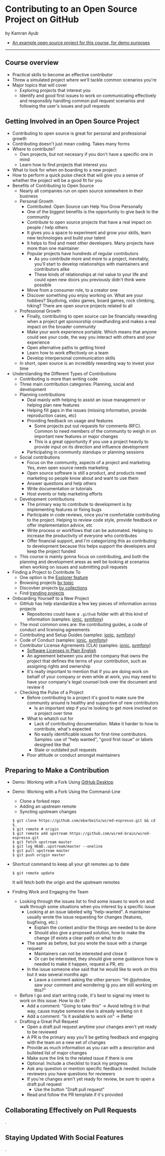 # Contributing to an Open Source Project on GitHub

by Kamran Ayub



* [An example open source project for this course, for demo purposes](https://github.com/wired-brain/wired-espresso)

------

## Course overview

* Practical skills to become an effective contributor
* Threw a simulated project where we'll tackle common scenarios you're
* Major topics that will cover
  * Exploring projects that interest you
  * Identify and good first issues to work on communicating effectively and responsibly handling common pull request scenarios and following the user's issues and pull requests

## Getting Involved in an Open Source Project

* Contributing to open source is great for personal and professional growth
* Contributing doesn't just mean coding. Takes many forms
* Where to contribute?
  * Own projects, but not necesary if you don't have a specific one in mind
  * Learn how to find projects that interest you
* What to look for when on boarding to a new project
* How to perform a quick pulse check that will give you a sense of whether the project will be a good fit for you
* Benefits of Contributing to Open Source
  * Nearly all companies run on open source somewhere in their business
  * Personal Growth
    * Contributed. Open Source can Help You Grow Personally
    * One of the biggest benefits is the opportunity to give back to the community
    * Contribute to open source projects that have a real impact on people / help others
    * It gives you a space to experiment and grow your skills, learn new technologies and build your talent
    * It helps to find and meet other developers. Many projects have more than one maintainer
    * Popular projects have hundreds of regular contributors
      * As you contribute more and more to a project, inevitably, you'll start to develop relationships with maintainers and contributors alike
      * These kinds of relationships at riel value to your life and could open new doors you previously didn't think were possible
    * Move from a consumer role, to a creator one
    * Discover something you enjoy working on. What are your hobbies? Skydiving, video games, board games, rock climbing, hiking? There are open source projects related to all
  * Professional Growth
    * Finally, contributing to open source can be financially rewarding when a project get sponsorship crowdfunding and makes a real impact on the broader community
    * Make your work experience portable. Which means that anyone could see your code, the way you interact with others and your experience
    * Open alternative paths to getting hired
    * Learn how to work effectively on a team
    * Develop interpersonal communication skills
  * In short, open source is an incredibly rewarding way to invest your time
* Understanding the Different Types of Contributions
  * Contributing is more than writing code
  * Three main contribution categories: Planning, social and development
  * Planning contributions
    * Deal mainly with helping to assist an issue management or helping plan new features
    * Helping fill gaps in the issues (missing information, provide reproduction cases, etc)
    * Providing feedback on usage and features
      * Some projects put out requests for comments (RFC). Common to need members of the community to weigh in on important new features or major changes
      * This is a great opportunity if you use a project heavily to provide input on its direction and influence development
    * Participating in community standups or planning sessions
  * Social contributions
    * Focus on the community, aspects of a project and marketing. Yes, even open source needs marketing
    * Open source software is still a product, and products need marketing so people know about and want to use them
    * Answer questions and help others
    * Write documentation or tutorials
    * Host events or help marketing efforts
  * Development contributions
    * The primary way to contribute to development is by implementing features or fixing bugs
    * Participate in code reviews, once you're comfortable contributing to the project. Helping to review code style, provide feedback or offer implementation advice, etc
    * Write process or workflows that can be automated. Helping to increase the productivity of everyone who contributes
    * Offer financial support, and I'm categorizing this as contributing to development because this helps support the developers and keep the project funded
  * This course is mainly gonna focus on contributing, and both the planning and development areas as well be looking at scenarios when working on issues and submitting pull requests
* Finding a Project to Contribute To
  * One option is the [Explorer feature](https://github.com/explore)
  * Browsing projects [by topic](https://github.com/topics)
  * Discovber projects [by collections](https://github.com/collections)
  * Find [trending projects](https://github.com/trending)
* Onboarding Yourself to a New Project
  * GitHub has help standardize a few key pieces of information across projects
    * Repositories could have a `.github` folder with all this kind of information (samples: [ionic](https://github.com/ionic-team/ionic/tree/master/.github), [symfony](https://github.com/symfony/symfony/tree/master/.github))
  * The most common ones are: the contributing guides, a code of conduct and licensing agreements
  * Contributing and Setup Guides (samples: [ionic](https://github.com/ionic-team/ionic/blob/master/.github/CONTRIBUTING.md), [symfony](https://symfony.com/doc/current/contributing/code/index.html))
  * Code of Conduct (samples: [ionic](https://github.com/ionic-team/ionic/blob/master/CODE_OF_CONDUCT.md), [symfony](https://symfony.com/coc))
  * Contributor License Agrrements (CLA) (samples: [ionic](https://github.com/ionic-team/ionic/blob/master/LICENSE), [symfony](https://github.com/symfony/symfony/blob/master/LICENSE))
    * [Software Licenses in Plain English](https://tldrlegal.com/)
    * An agreement between you and the company that owns the project that defines the terms of your contribution, such as assigning rights and ownership
    * It's really important to mention that if you are doing work on behalf of your company or even while at work, you may need to have your company's legal counsel look over the document and review it
  * Checking the Pulse of a Project
    * Before contributing to a project it's good to make sure the community around is healthy and supportive of new contributors
      * Is an important step if you're looking to get more involved on a project over time
    * What to whatch out for
      * Lack of contributing documentation. Make it harder to how to contribute, what's expected
      * No easily identificable issues for first-time contributors. Samples: use of "help wanted", "good first issue" or labels designed like that
      * Stale or outdated pull requests
    * Poor attitude or conduct amongst maintainers

## Preparing to Make a Contribution

* Demo: Working with a Fork Using [GitHub Desktop](https://desktop.github.com/)

* Demo: Working with a Fork Using the Command-Line

  * Clone a forked repo
  * Adding an upstream remote
  * Syncting upstream changes

  ```shell
  $ git clone https://github.com/ebarbeito/wired-espresso.git && cd $_
  $ git remote # origin
  $ git remote add upstream https://github.com/wired-brain/wired-espresso.git
  $ git fetch upstream master
  $ git log HEAD..upstream/master --oneline
  $ git pull upstream master
  $ git push origin master
  ```

* Shortcut command to keep all your git remotes up to date

  ```shell
  $ git remote update
  ```

  It will fetch both the origin and the upstream remotes

* Finding Work and Engaging the Team
  * Looking through the issues list to find some issues to work on and walk through some situations when you interest by a specific issue
    * Looking at an issue labeled witg "help-wanted". A maintainer usually wrote the issue requesting for changes (features, bugfixing, etc.)
      * Explain the context and/or the things are needed to be done
      * Should also give a proposed solution, how to make the change (if exists a clear path) or what to do
    * The same as before, but you wrote the issue with a change request
      * Maintainers can not be interested and close it
      * Or can be interested, they should give some guidance how is needed to make it happen, request a PR, etc
    * In the issue someone else said that he would like to work on this but it was several months ago
      * Leave a comment asking the other person: "Hi @johndoe, saw your comment and wondering ig you are still working on this?"
  * Before I go and start writing code, it's best to signal my intent to work on this issue. How to do it?
    * Add a comment: "Going to take this" → Avoid telling it in that way, cause maybe someone else is already working on it
    * Add a comment: "Is it available to work on" → Better
  * Drafting a Great Pull Request
    * Open a draft pull request anytime your changes aren't yet ready to be reviewed
    * A PR is the primary way you'll be getting feedback and engaging with the team on a new set of changes
    * Provide as much information as you can with a description and bulleted list of major changes
    * Make sure the link to the related issue if there is one
    * Optional: Include a checklist to track my progress
    * Ask any question or mention specific feedback needed. Include reviewers you have questions for reviewers
    * If you're changes aren't yet ready for review, be sure to open a draft pull request
      * Use the button "Draft pull request"
    * Read and follow the PR template if it's provided

## Collaborating Effectively on Pull Requests

.

## Staying Updated With Social Features

.